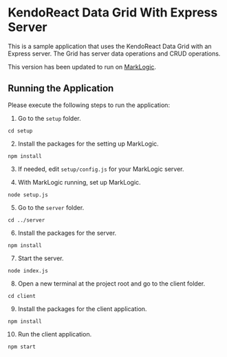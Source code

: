 # KendoReact Data Grid With Express Server

This is a sample application that uses the KendoReact Data Grid with an Express server. The Grid has server data operations and CRUD operations.

This version has been updated to run on [MarkLogic](http://www.marklogic.com).

## Running the Application

Please execute the following steps to run the application:

1. Go to the `setup` folder.

````
cd setup
````

2. Install the packages for the setting up MarkLogic.

````
npm install
````

3. If needed, edit `setup/config.js` for your MarkLogic server.

4. With MarkLogic running, set up MarkLogic.

````
node setup.js
````

5. Go to the `server` folder.

````
cd ../server
````

6. Install the packages for the server.

````
npm install
````

7. Start the server.

````
node index.js
````
8. Open a new terminal at the project root and go to the client folder.

````
cd client
````

9. Install the packages for the client application.

````
npm install
````

10. Run the client application.

````
npm start
````

